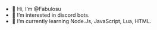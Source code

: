 - 👋 Hi, I’m @Fabulosu
- 👀 I’m interested in discord bots.
- 🌱 I’m currently learning Node.Js, JavaScript, Lua, HTML.

<!---
Fabulosu/Fabulosu is a ✨ special ✨ repository because its `README.md` (this file) appears on your GitHub profile.
You can click the Preview link to take a look at your changes.
--->
